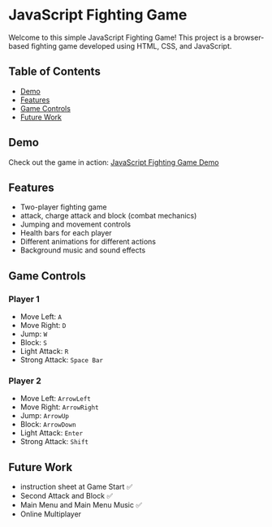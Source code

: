 # JavaScript Fighting Game

Welcome to this simple JavaScript Fighting Game! This project is a browser-based fighting game developed using HTML, CSS, and JavaScript.

## Table of Contents

- [Demo](#demo)
- [Features](#features)
- [Game Controls](#game-controls)
- [Future Work](#future-work)

## Demo

Check out the game in action: [JavaScript Fighting Game Demo](https://gameproject-js-html-css.netlify.app/)

## Features

- Two-player fighting game
- attack, charge attack and block (combat mechanics)
- Jumping and movement controls
- Health bars for each player
- Different animations for different actions
- Background music and sound effects

## Game Controls

### Player 1

- Move Left: `A`
- Move Right: `D`
- Jump: `W`
- Block: `S`
- Light Attack: `R`
- Strong Attack: `Space Bar`

### Player 2

- Move Left: `ArrowLeft`
- Move Right: `ArrowRight`
- Jump: `ArrowUp`
- Block: `ArrowDown`
- Light Attack: `Enter`
- Strong Attack: `Shift`

## Future Work

- instruction sheet at Game Start ✅
- Second Attack and Block ✅
- Main Menu and Main Menu Music ✅
- Online Multiplayer 
